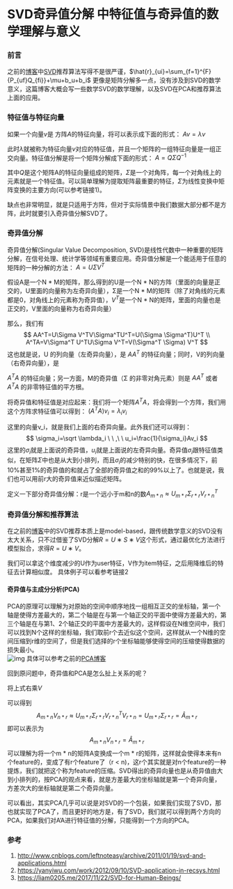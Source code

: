# SVD奇异值分解 中特征值与奇异值的数学理解与意义

 				

### 前言

之前的[博客](https://blog.csdn.net/asd136912/article/details/78290679)中[SVD](https://www.baidu.com/s?wd=SVD&tn=24004469_oem_dg&rsv_dl=gh_pl_sl_csd)推荐算法写得不是很严谨，$\hat{r}_{ui}=\sum_{f=1}^{F}{P_{uf}Q_{fi}}+\mu+b_u+b_i$ 更像是矩阵分解多一点，没有涉及到SVD的数学意义，这篇博客大概会写一些数学SVD的数学理解，以及SVD在PCA和推荐算法上面的应用。

### 特征值与特征向量

如果一个向量$v$是 方阵$A$的特征向量，将可以表示成下面的形式： $Av=\lambda v$

 此时$λ$就被称为特征向量$v$对应的特征值，并且一个矩阵的一组特征向量是一组正交向量。特征值分解是将一个矩阵分解成下面的形式： $A=Q\Sigma Q^{-1}$

 其中$Q$是这个矩阵A的特征向量组成的矩阵，$Σ$是一个对角阵，每一个对角线上的元素就是一个特征值。可以简单理解为提取矩阵最重要的特征，$Σ$为线性变换中矩阵变换的主要方向(可以参考链接1)。

缺点也非常明显，就是只适用于方阵，但对于实际情景中我们数据大部分都不是方阵，此时就要引入奇异值分解SVD了。

### 奇异值分解

奇异值分解(Singular Value Decomposition, SVD)是线性代数中一种重要的矩阵分解，在信号处理、统计学等领域有重要应用。奇异值分解是一个能适用于任意的矩阵的一种分解的方法：  $A=UΣV^T$

 假设A是一个N * M的矩阵，那么得到的U是一个N * N的方阵（里面的向量是正交的，U里面的向量称为左奇异向量），Σ是一个N * M的矩阵（除了对角线的元素都是0，对角线上的元素称为奇异值），$V^T$是一个N * N的矩阵，里面的向量也是正交的，V里面的向量称为右奇异向量）

那么，我们有  
$$
AA^T=U\Sigma V^TV\Sigma^TU^T=U(\Sigma \Sigma^T)U^T \\
A^TA=V\Sigma^T U^TU\Sigma V^T=V(\Sigma^T \Sigma) V^T
$$
这也就是说，U 的列向量（左奇异向量），是 $AA^T$ 的特征向量；同时，V的列向量（右奇异向量），是 

$A^TA$ 的特征向量；另一方面，M的奇异值（Σ 的非零对角元素）则是 $AA^T$ 或者 $A^TA$ 的非零特征值的平方根。

将奇异值和特征值是对应起来：我们将一个矩阵$A^TA$，将会得到一个方阵，我们用这个方阵求特征值可以得到： 
$(A^TA)v_i=\lambda_iv_i$

这里的向量v_i，就是我们上面的右奇异向量。此外我们还可以得到： 
$$
\sigma_i=\sqrt \lambda_i \ \ ,\ \ u_i=\frac{1}{\sigma_i}Av_i
$$
这里的$σ_i$就是上面说的奇异值，$u_i$就是上面说的左奇异向量。奇异值$σ_i$跟特征值类似，在矩阵$Σ$中也是从大到小排列，而且$σ_i$的减少特别的快，在很多情况下，前10%甚至1%的奇异值的和就占了全部的奇异值之和的99%以上了。也就是说，我们也可以用前r大的奇异值来近似描述矩阵。

定义一下部分奇异值分解：r是一个远小于m和n的数$A_{m*n}\approx U_{m*r}\Sigma_{r*r}V^T_{r*n}$   



### 奇异值分解和推荐算法

在之前的[博客](https://blog.csdn.net/asd136912/article/details/78290679)中的SVD推荐本质上是model-based，跟传统数学意义的SVD没有太大关系，只不过借鉴了SVD分解$R=U∗S∗V$这个形式，通过最优化方法进行模型拟合，求得$R=U∗V$。

我们可以拿这个维度减少的U作为user特征，V作为item特征，之后用降维后的特征去计算相似度。 
 具体例子可以看参考链接2

#### 奇异值与主成分分析(PCA)

PCA的原理可以理解为对原始的空间中顺序地找一组相互正交的坐标轴，第一个轴是使得方差最大的，第二个轴是在与第一个轴正交的平面中使得方差最大的，第三个轴是在与第1、2个轴正交的平面中方差最大的，这样假设在N维空间中，我们可以找到N个这样的坐标轴，我们取前r个去近似这个空间，这样就从一个N维的空间压缩到r维的空间了，但是我们选择的r个坐标轴能够使得空间的压缩使得数据的损失最小。  
 ![img](http://upload-images.jianshu.io/upload_images/2021461-445834592fc73665.png?imageMogr2/auto-orient/strip%7CimageView2/2/w/1240) 
 具体可以参考之前的[PCA博客](https://blog.csdn.net/asd136912/article/details/78240832)

回到原问题中，奇异值和PCA是怎么扯上关系的呢？

将上式右乘*V*

可以得到 
$$
A_{m*n}V_{n*r}\approx U_{m*r}\Sigma_{r*r}V^T_{r*n}V_{r*n}=U_{m*r}\Sigma_{r*r}=\hat A_{m*r}
$$
即可以表示为 
$$
A_{m*n}V_{n*r}=\hat A_{m*r}
$$
可以理解为将一个m * n的矩阵A变换成一个m * r的矩阵，这样就会使得本来有n个feature的，变成了有r个feature了（r  <  n)，这r个其实就是对n个feature的一种提炼，我们就把这个称为feature的压缩。SVD得出的奇异向量也是从奇异值由大到小排列的，按PCA的观点来看，就是方差最大的坐标轴就是第一个奇异向量，方差次大的坐标轴就是第二个奇异向量。

可以看出，其实PCA几乎可以说是对SVD的一个包装，如果我们实现了SVD，那也就实现了PCA了，而且更好的地方是，有了SVD，我们就可以得到两个方向的PCA，如果我们对A’A进行特征值的分解，只能得到一个方向的PCA。

### 参考

1. <http://www.cnblogs.com/leftnoteasy/archive/2011/01/19/svd-and-applications.html>
2. <https://yanyiwu.com/work/2012/09/10/SVD-application-in-recsys.html>
3. <https://liam0205.me/2017/11/22/SVD-for-Human-Beings/>